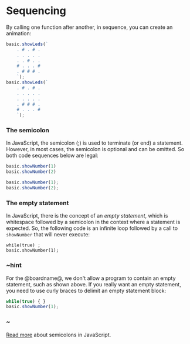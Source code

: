 # Sequencing

By calling one function after another, in sequence, you can create an animation:

```typescript
basic.showLeds(`
    . # . # .
    . . . . .
    . . # . .
    # . . . #
    . # # # .
    `);
basic.showLeds(`
    . # . # .
    . . . . .
    . . . . .
    . # # # .
    # . . . #
    `);
```

### The semicolon 

In JavaScript, the semicolon (;) is used to terminate (or end) a statement. However, in most
cases, the semicolon is optional and can be omitted. So both code sequences below are 
legal:

```typescript
basic.showNumber(1)
basic.showNumber(2)
```

```typescript
basic.showNumber(1); 
basic.showNumber(2);
```

### The empty statement

In JavaScript, there is the concept of an *empty statement*, which is whitespace followed by
a semicolon in the context where a statement is expected.
So, the following code is an infinite loop
followed by a call to `showNumber` that will never execute:
```typescript-ignore
while(true) ;
basic.showNumber(1);
```


### ~hint
For the @boardname@, we don't allow a program to contain an empty statement, such as shown above. 
If you really want an empty statement, you need to use curly braces to delimit an empty statement block:
```typescript
while(true) { } 
basic.showNumber(1);
```
### ~

[Read more](http://inimino.org/~inimino/blog/javascript_semicolons) about semicolons in JavaScript.
